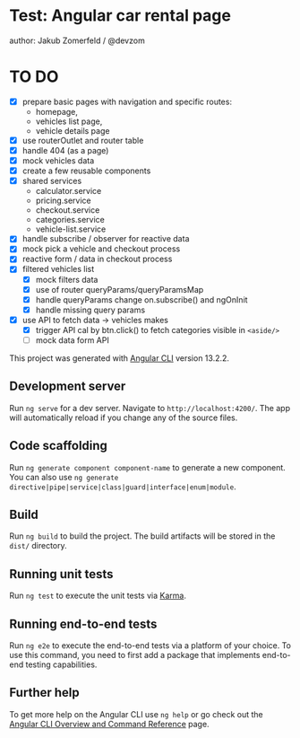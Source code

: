 # Test: Angular car rental page

author: Jakub Zomerfeld / @devzom

# TO DO

- [x] prepare basic pages with navigation and specific routes:
  - homepage,
  - vehicles list page,
  - vehicle details page
- [x] use routerOutlet and router table
- [x] handle 404 (as a page)
- [x] mock vehicles data
- [x] create a few reusable components
- [x] shared services
  - calculator.service
  - pricing.service
  - checkout.service
  - categories.service
  - vehicle-list.service
- [x] handle subscribe / observer for reactive data
- [x] mock pick a vehicle and checkout process
- [x] reactive form / data in checkout process
- [x] filtered vehicles list
  - [x] mock filters data
  - [x] use of router queryParams/queryParamsMap
  - [x] handle queryParams change on.subscribe() and ngOnInit
  - [x] handle missing query params
- [x] use API to fetch data -> vehicles makes
  - [x] trigger API cal by btn.click() to fetch categories visible in `<aside/>`
  - [ ] mock data form API

This project was generated with [Angular CLI](https://github.com/angular/angular-cli) version 13.2.2.

## Development server

Run `ng serve` for a dev server. Navigate to `http://localhost:4200/`. The app will automatically reload if you change
any of the source files.

## Code scaffolding

Run `ng generate component component-name` to generate a new component. You can also
use `ng generate directive|pipe|service|class|guard|interface|enum|module`.

## Build

Run `ng build` to build the project. The build artifacts will be stored in the `dist/` directory.

## Running unit tests

Run `ng test` to execute the unit tests via [Karma](https://karma-runner.github.io).

## Running end-to-end tests

Run `ng e2e` to execute the end-to-end tests via a platform of your choice. To use this command, you need to first add a
package that implements end-to-end testing capabilities.

## Further help

To get more help on the Angular CLI use `ng help` or go check out
the [Angular CLI Overview and Command Reference](https://angular.io/cli) page.
